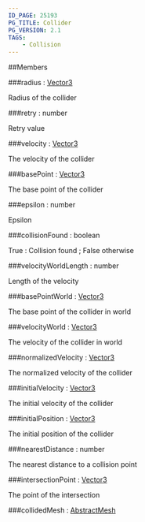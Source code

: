 ```yaml
---
ID_PAGE: 25193
PG_TITLE: Collider
PG_VERSION: 2.1
TAGS:
    - Collision
---
```








##Members

###radius : [Vector3](/classes/Vector3)





Radius of the collider




###retry : number





Retry value




###velocity : [Vector3](/classes/Vector3)





The velocity of the collider




###basePoint : [Vector3](/classes/Vector3)





The base point of the collider




###epsilon : number





Epsilon




###collisionFound : boolean





True : Collision found ; False otherwise




###velocityWorldLength : number





Length of the velocity




###basePointWorld : [Vector3](/classes/Vector3)





The base point of the collider in world




###velocityWorld : [Vector3](/classes/Vector3)





The velocity of the collider in world




###normalizedVelocity : [Vector3](/classes/Vector3)





The normalized velocity of the collider




###initialVelocity : [Vector3](/classes/Vector3)





The initial velocity of the collider




###initialPosition : [Vector3](/classes/Vector3)





The initial position of the collider




###nearestDistance : number





The nearest distance to a collision point




###intersectionPoint : [Vector3](/classes/Vector3)





The point of the intersection




###collidedMesh : [AbstractMesh](/classes/AbstractMesh)



